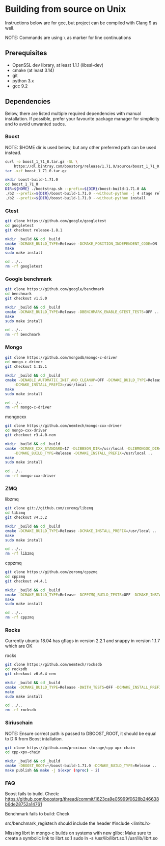 # Building from source on Unix

Instructions below are for gcc, but project can be compiled with Clang 9 as well.

NOTE: Commands are using `\` as marker for line continuations

## Prerequisites
 * OpenSSL dev library, at least 1.1.1 (libssl-dev)
 * cmake (at least 3.14)
 * git
 * python 3.x
 * gcc 9.2

## Dependencies
Below, there are listed multiple required dependencies with manual installation. If possible, 
prefer your favourite package manager for simplicity and to avoid unwanted sudos.

### Boost

NOTE: $HOME dir is used below, but any other preferred path can be used instead.
```sh
curl -o boost_1_71_0.tar.gz -SL \
    https://dl.bintray.com/boostorg/release/1.71.0/source/boost_1_71_0.tar.gz
tar -xzf boost_1_71_0.tar.gz

mkdir boost-build-1.71.0
cd boost_1_71_0
DIR=${HOME} ./bootstrap.sh --prefix=${DIR}/boost-build-1.71.0 &&
./b2 --prefix=${DIR}/boost-build-1.71.0 --without-python -j 4 stage release &&
./b2 --prefix=${DIR}/boost-build-1.71.0 --without-python install
```

### Gtest

```sh
git clone https://github.com/google/googletest
cd googletest
git checkout release-1.8.1

mkdir _build && cd _build
cmake -DCMAKE_BUILD_TYPE=Release -DCMAKE_POSITION_INDEPENDENT_CODE=ON ..
make
sudo make install

cd ../..
rm -rf googletest
```

### Google benchmark

```sh
git clone https://github.com/google/benchmark
cd benchmark
git checkout v1.5.0

mkdir _build && cd _build
cmake -DCMAKE_BUILD_TYPE=Release -DBENCHMARK_ENABLE_GTEST_TESTS=OFF ..
make
sudo make install

cd ../..
rm -rf benchmark
```

### Mongo

```sh
git clone https://github.com/mongodb/mongo-c-driver
cd mongo-c-driver
git checkout 1.15.1

mkdir _build && cd _build
cmake -DENABLE_AUTOMATIC_INIT_AND_CLEANUP=OFF -DCMAKE_BUILD_TYPE=Release \
    -DCMAKE_INSTALL_PREFIX=/usr/local ..
make
sudo make install

cd ../..
rm -rf mongo-c-driver
```

mongocxx
```sh
git clone https://github.com/nemtech/mongo-cxx-driver
cd mongo-cxx-driver
git checkout r3.4.0-nem

mkdir _build && cd _build
cmake -DCMAKE_CXX_STANDARD=17 -DLIBBSON_DIR=/usr/local -DLIBMONGOC_DIR=/usr/local \
    -DCMAKE_BUILD_TYPE=Release -DCMAKE_INSTALL_PREFIX=/usr/local ..
make
sudo make install

cd ../..
rm -rf mongo-cxx-driver
```

### ZMQ

libzmq
```sh
git clone git://github.com/zeromq/libzmq
cd libzmq
git checkout v4.3.2

mkdir _build && cd _build
cmake -DCMAKE_BUILD_TYPE=Release -DCMAKE_INSTALL_PREFIX=/usr/local ..
make
sudo make install

cd ../..
rm -rf libzmq
```

cppzmq
```sh
git clone https://github.com/zeromq/cppzmq
cd cppzmq
git checkout v4.4.1

mkdir _build && cd _build
cmake -DCMAKE_BUILD_TYPE=Release -DCPPZMQ_BUILD_TESTS=OFF -DCMAKE_INSTALL_PREFIX=/usr/local ..
make
sudo make install

cd ../..
rm -rf cppzmq
```

### Rocks

Currently ubuntu 18.04 has gflags in version 2.2.1 and snappy in version 1.1.7 which are OK

rocks
```sh
git clone https://github.com/nemtech/rocksdb
cd rocksdb
git checkout v6.6.4-nem

mkdir _build && cd _build
cmake -DCMAKE_BUILD_TYPE=Release -DWITH_TESTS=OFF -DCMAKE_INSTALL_PREFIX=/usr/local ..
make
sudo make install

cd ../..
rm -rf rocksdb
```

### Siriuschain

NOTE: Ensure correct path is passed to DBOOST_ROOT, it should be equal to DIR from Boost intallation. 
```sh
git clone https://github.com/proximax-storage/cpp-xpx-chain
cd cpp-xpx-chain

mkdir _build && cd _build
cmake -DBOOST_ROOT=~/boost-build-1.71.0 -DCMAKE_BUILD_TYPE=Release ..
make publish && make -j $(expr (nproc) - 2)
```

### FAQ
Boost fails to build. Check:
https://github.com/boostorg/thread/commit/1623ca9e05999f0628b246638b6de28752a14761

Benchmark fails to build: Check

src/benchmark_register.h should include the header #include <limits.h>

Missing librt in mongo-c builds on systems with new glibc:
Make sure to create a symbolic link to librt.so.1 
sudo ln -s /usr/lib/librt.so.1 /usr/lib/librt.so
